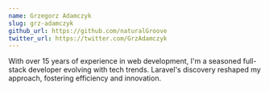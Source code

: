 ```yaml
---
name: Grzegorz Adamczyk
slug: grz-adamczyk
github_url: https://github.com/naturalGroove
twitter_url: https://twitter.com/GrzAdamczyk
---
```


With over 15 years of experience in web development, I'm a seasoned full-stack developer evolving with tech trends. Laravel's discovery reshaped my approach, fostering efficiency and innovation.
